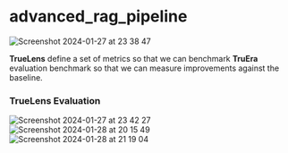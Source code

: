 # advanced_rag_pipeline
![Screenshot 2024-01-27 at 23 38 47](https://github.com/apovalov/advanced_rag_pipeline/assets/43651275/81ff631a-108e-4d62-9dd8-536b290c2c26)

**TrueLens** define a set of metrics so that we can benchmark
**TruEra** evaluation benchmark so that we can measure improvements against the baseline.


### TrueLens Evaluation

![Screenshot 2024-01-27 at 23 42 27](https://github.com/apovalov/advanced_rag_pipeline/assets/43651275/7017189a-c3db-42b2-aeb2-bf1d54a20959)
![Screenshot 2024-01-28 at 20 15 49](https://github.com/apovalov/advanced_rag_pipeline/assets/43651275/17d7084b-7303-40ff-b2a6-195515824a5b)
![Screenshot 2024-01-28 at 21 19 04](https://github.com/apovalov/advanced_rag_pipeline/assets/43651275/d5e1ff2d-7b0b-4601-aa02-30c349b6ad5b)
